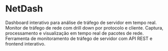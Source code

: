 # NetDash
Dashboard interativo para análise de tráfego de servidor em tempo real.  Monitor de tráfego de rede com drill down por protocolo e cliente.  Captura, processamento e visualização em tempo real de pacotes de rede.  Ferramenta de monitoramento de tráfego de servidor com API REST e frontend interativo.

